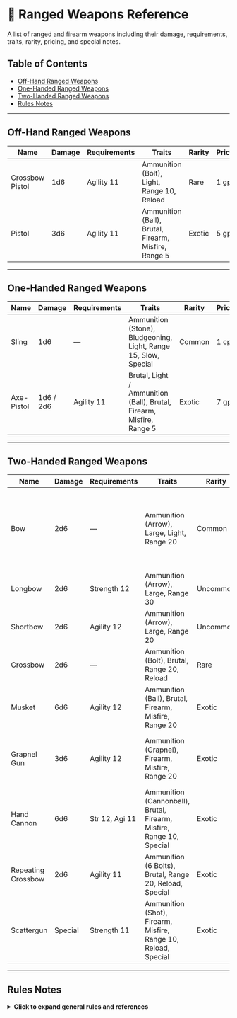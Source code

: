 # 🎯 Ranged Weapons Reference

A list of ranged and firearm weapons including their damage, requirements, traits, rarity, pricing, and special notes.

## Table of Contents
- [Off-Hand Ranged Weapons](#off-hand-ranged-weapons)
- [One-Handed Ranged Weapons](#one-handed-ranged-weapons)
- [Two-Handed Ranged Weapons](#two-handed-ranged-weapons)
- [Rules Notes](#rules-notes)

---

## Off-Hand Ranged Weapons

| Name             | Damage | Requirements | Traits                                                           | Rarity   | Price | Notes | Source                     |
|------------------|--------|-------------|------------------------------------------------------------------|----------|-------|-------|----------------------------|
| Crossbow Pistol  | 1d6    | Agility 11  | Ammunition (Bolt), Light, Range 10, Reload                      | Rare     | 1 gp  | —     | Shadow of the Weird Wizard |
| Pistol           | 3d6    | Agility 11  | Ammunition (Ball), Brutal, Firearm, Misfire, Range 5            | Exotic   | 5 gp  | —     | Shadow of the Weird Wizard |

---

## One-Handed Ranged Weapons

| Name        | Damage      | Requirements | Traits                                                                                      | Rarity   | Price | Notes                                                    | Source                        |
|-------------|------------|-------------|---------------------------------------------------------------------------------------------|----------|-------|----------------------------------------------------------|-------------------------------|
| Sling       | 1d6        | —           | Ammunition (Stone), Bludgeoning, Light, Range 15, Slow, Special                            | Common   | 1 cp  | Special: p. 62                                          | Shadow of the Weird Wizard   |
| Axe-Pistol | 1d6 / 2d6 | Agility 11  | Brutal, Light / Ammunition (Ball), Brutal, Firearm, Misfire, Range 5                       | Exotic   | 7 gp  | Dwarf-made; both melee and ranged weapon               | Honor in Life, Glory in Death |

---

## Two-Handed Ranged Weapons

| Name                | Damage | Requirements       | Traits                                                                                       | Rarity   | Price | Notes                                                          | Source                        |
|---------------------|-------|-------------------|---------------------------------------------------------------------------------------------|----------|-------|----------------------------------------------------------------|-------------------------------|
| Bow                | 2d6   | —                 | Ammunition (Arrow), Large, Light, Range 20                                                 | Common   | 1 sp  | Grapnel, Cannonball, and bundle of 6 bolts for repeating crossbow all cost 1 sp | Shadow of the Weird Wizard   |
| Longbow            | 2d6   | Strength 12      | Ammunition (Arrow), Large, Range 30                                                       | Uncommon | 1 gp  | —                                                              | Shadow of the Weird Wizard   |
| Shortbow           | 2d6   | Agility 12       | Ammunition (Arrow), Large, Range 20                                                       | Uncommon | 5 sp  | —                                                              | Shadow of the Weird Wizard   |
| Crossbow           | 2d6   | —                 | Ammunition (Bolt), Brutal, Range 20, Reload                                              | Rare     | 1 gp  | —                                                              | Shadow of the Weird Wizard   |
| Musket             | 6d6   | Agility 12       | Ammunition (Ball), Brutal, Firearm, Misfire, Range 20                                   | Exotic   | 10 gp | —                                                              | Shadow of the Weird Wizard   |
| Grapnel Gun       | 3d6   | Agility 12       | Ammunition (Grapnel), Firearm, Misfire, Range 20                                       | Exotic   | 5 gp  | Dwarf-made; fires a chain along with the projectile        | Honor in Life, Glory in Death |
| Hand Cannon       | 6d6   | Str 12, Agi 11 | Ammunition (Cannonball), Brutal, Firearm, Misfire, Range 10, Special                  | Exotic   | 10 gp | Dwarf-made; Special: p. 18                                | Honor in Life, Glory in Death |
| Repeating Crossbow| 2d6   | Agility 11      | Ammunition (6 Bolts), Brutal, Range 20, Reload, Special                                | Exotic   | 2 gp  | Dwarf-made; Special: p. 18                                | Honor in Life, Glory in Death |
| Scattergun        | Special| Strength 11    | Ammunition (Shot), Firearm, Misfire, Range 10, Reload, Special                        | Exotic   | 5 gp  | Dwarf-made; Special: p. 18                                | Honor in Life, Glory in Death |

---

## Rules Notes

<details>
<summary><strong>Click to expand general rules and references</strong></summary>

- **Superior / Inferior Weapons:** See *Shadow of the Weird Wizard*, p. **55**.  
- **Trait Descriptions:** See *Shadow of the Weird Wizard*, p. **58**.  
- **Special Weapon Traits:** Explained in the individual weapon descriptions (pp. 61–62).  
- **Ammunition Costs:** Grapnel, Cannonball, and 6-bolt bundles for repeating crossbows each cost **1 sp**.

</details>
